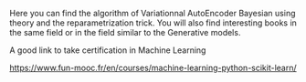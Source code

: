 Here you can find the algorithm of Variationnal AutoEncoder Bayesian using theory and the reparametrization trick. You will also find interesting books in the same field or in the field similar to the Generative models.

A good link to take certification in Machine Learning

https://www.fun-mooc.fr/en/courses/machine-learning-python-scikit-learn/  
